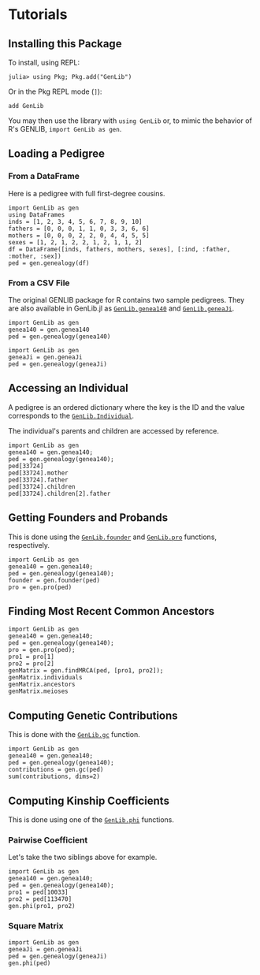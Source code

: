 # Tutorials

## Installing this Package

To install, using REPL:

```julia-repl
julia> using Pkg; Pkg.add("GenLib")
```

Or in the Pkg REPL mode (`]`):

```pkg
add GenLib
```

You may then use the library with `using GenLib` or, to mimic
the behavior of R's GENLIB, `import GenLib as gen`.

## Loading a Pedigree

### From a DataFrame

Here is a pedigree with full first-degree cousins.

```@example
import GenLib as gen
using DataFrames
inds = [1, 2, 3, 4, 5, 6, 7, 8, 9, 10]
fathers = [0, 0, 0, 1, 1, 0, 3, 3, 6, 6]
mothers = [0, 0, 0, 2, 2, 0, 4, 4, 5, 5]
sexes = [1, 2, 1, 2, 2, 1, 2, 1, 1, 2]
df = DataFrame([inds, fathers, mothers, sexes], [:ind, :father, :mother, :sex])
ped = gen.genealogy(df)
```

### From a CSV File

The original GENLIB package for R contains two sample pedigrees.
They are also available in GenLib.jl as [`GenLib.genea140`](@ref) and [`GenLib.geneaJi`](@ref).

```@repl
import GenLib as gen
genea140 = gen.genea140
ped = gen.genealogy(genea140)
```

```@repl
import GenLib as gen
geneaJi = gen.geneaJi
ped = gen.genealogy(geneaJi)
```

## Accessing an Individual

A pedigree is an ordered dictionary where the key is the ID
and the value corresponds to the [`GenLib.Individual`](@ref).

The individual's parents and children are accessed by reference.

```@repl
import GenLib as gen
genea140 = gen.genea140;
ped = gen.genealogy(genea140);
ped[33724]
ped[33724].mother
ped[33724].father
ped[33724].children
ped[33724].children[2].father
```

## Getting Founders and Probands

This is done using the [`GenLib.founder`](@ref) and [`GenLib.pro`](@ref) functions, respectively.

```@repl
import GenLib as gen
genea140 = gen.genea140;
ped = gen.genealogy(genea140);
founder = gen.founder(ped)
pro = gen.pro(ped)
```

## Finding Most Recent Common Ancestors

```@repl
import GenLib as gen
genea140 = gen.genea140;
ped = gen.genealogy(genea140);
pro = gen.pro(ped);
pro1 = pro[1]
pro2 = pro[2]
genMatrix = gen.findMRCA(ped, [pro1, pro2]);
genMatrix.individuals
genMatrix.ancestors
genMatrix.meioses
```

## Computing Genetic Contributions

This is done with the [`GenLib.gc`](@ref) function.

```@repl
import GenLib as gen
genea140 = gen.genea140;
ped = gen.genealogy(genea140);
contributions = gen.gc(ped)
sum(contributions, dims=2)
```

## Computing Kinship Coefficients

This is done using one of the [`GenLib.phi`](@ref) functions.

### Pairwise Coefficient

Let's take the two siblings above for example.

```@example
import GenLib as gen
genea140 = gen.genea140;
ped = gen.genealogy(genea140);
pro1 = ped[10033]
pro2 = ped[113470]
gen.phi(pro1, pro2)
```

### Square Matrix

```@example
import GenLib as gen
geneaJi = gen.geneaJi
ped = gen.genealogy(geneaJi)
gen.phi(ped)
```
